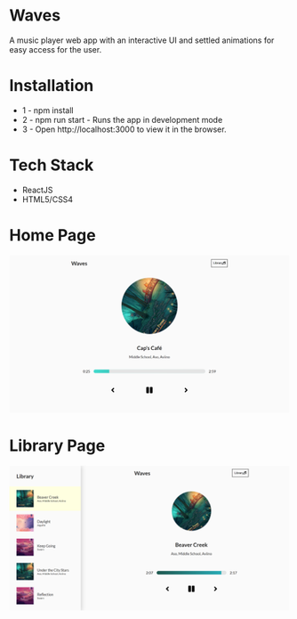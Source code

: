 # Waves

A music player web app with an interactive UI and settled animations for easy access for the user.

# Installation

- 1 - npm install
- 2 - npm run start - Runs the app in development mode
- 3 - Open http://localhost:3000 to view it in the browser.

# Tech Stack

- ReactJS
- HTML5/CSS4

# Home Page

<img src="./resources/images/waves_home.png">

# Library Page

<img src="./resources/images/waves_library.png">
